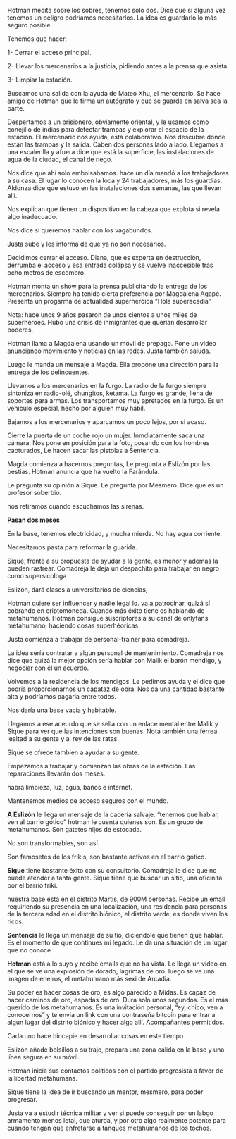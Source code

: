 Hotman medita sobre los sobres, tenemos solo dos. Dice que si alguna vez tenemos un peligro podriamos necesitarlos. La idea es guardarlo lo más seguro posible. 

Tenemos que hacer:

1-  Cerrar el acceso principal. 

2- Llevar los mercenarios a la justicia, pidiendo antes a la prensa que asista. 

3- Limpiar la estación. 

Buscamos una salida con la ayuda de Mateo Xhu, el mercenario. Se hace amigo de Hotman que le firma un autógrafo y que se guarda en salva sea la parte. 

Despertamos a un prisionero, obviamente oriental, y le usamos como conejillo de indias para detectar trampas y explorar el espacio de la estación. El mercenario nos ayuda, está colaborativo. Nos descubre donde están las trampas y la salida. Caben dos personas lado a lado. Llegamos a una escalerilla y afuera dice que está la superficie, las instalaciones de agua de la ciudad, el canal de riego. 

Nos dice que ahí solo embolsabamos. hace un día mandó a los trabajadores a su casa. El lugar lo conocen la loca y 24 trabajadores, más los guardias. Aldonza dice que estuvo en las instalaciones dos semanas, las que llevan allí. 

Nos explican que tienen un dispositivo en la cabeza que explota si revela algo inadecuado. 

Nos dice si queremos hablar con los vagabundos. 

Justa sube y les informa de que ya no son necesarios. 

Decidimos cerrar el acceso. Diana, que es experta en destrucción, derrumba el acceso y esa entrada colápsa y se vuelve inaccesible tras ocho metros de escombro. 

Hotman monta un show para la prensa publicitando la entrega de los mercenarios. Siempre ha tenido cierta preferencia por Magdalena Agapé. Presenta un progarma de actualidad superheróica “Hola superacadia”


Nota: hace unos 9 años pasaron de unos cientos a unos miles de superhéroes. Hubo una crisis de inmigrantes que querían desarrollar poderes. 

Hotman llama a Magdalena usando un móvil de prepago. Pone un video anunciando movimiento y noticias en las redes. Justa también saluda. 

Luego le manda un mensaje a Magda. Ella propone una dirección para la entrega de los delincuentes. 

Llevamos a los mercenarios en la furgo. La radio de la furgo siempre sintoniza en radio-olé, chungitos, ketama. La furgo es grande, llena de soportes para armas. Los transportamos muy apretados en la furgo. Es un vehículo especial, hecho por alguien muy hábil. 

Bajamos a los mercenarios y aparcamos un poco lejos, por si acaso. 

Cierre la puerta de un coche rojo un mujer. Inmdiatamente saca una cámara. Nos pone en posición para la foto, posando con los hombres capturados, Le hacen sacar las pistolas a Sentencia. 

Magda comienza a hacernos preguntas, Le pregunta a Eslizón por las bestias. Hotman anuncia que ha vuelto la Farándula. 

Le pregunta su opinión a Sique. Le pregunta por Mesmero. Dice que es un profesor soberbio. 

nos retiramos cuando escuchamos las sirenas. 

**Pasan dos meses**

En la base, tenemos electricidad, y mucha mierda. No hay agua corriente. 

Necesitamos pasta para reformar la guarida. 

Sique, frente a su propuesta de ayudar a la gente, es menor y ademas la pueden rastrear. Comadreja le deja un despachito para trabajar en negro como supersicologa

Eslizón, dará clases a universitarios de ciencias, 

Hotman quiere ser influencer y nadie legal lo. va a patrocinar, quizá sí cobrando en criptomoneda. Cuando más éxito tiene es hablando de metahumanos. Hotman consigue suscriptores a su canal de onlyfans metahumano, haciendo cosas superhéoricas. 

Justa comienza a trabajar de personal-trainer para comadreja. 

La idea sería contratar a algun personal de mantenimiento. Comadreja nos dice que quizá la mejor opción sería hablar con Malik el barón mendigo, y negociar con él un acuerdo. 

Volvemos a la residencia de los mendigos. Le pedimos ayuda y el dice que podría proporcionarnos un capataz de obra. Nos da una cantidad bastante alta y podríamos pagarla entre todos. 

Nos daría una base vacía y habitable. 

Llegamos a ese aceurdo que se sella con un enlace mental entre Malik y Sique para ver que las intenciones son buenas. Nota también una férrea lealtad a su gente y al rey de las ratas. 

Sique se ofrece tambien a ayudar a su gente. 

Empezamos a trabajar y comienzan las obras de la estación. Las reparaciones llevarán dos meses. 

habrá limpieza, luz, agua, baños e internet. 

Mantenemos medios de acceso seguros con el mundo. 

**A Eslizón** le llega un mensaje de la cacería salvaje. “tenemos que hablar, ven al barrio gótico” hotman le cuenta quienes son. Es un grupo de metahumanos. Son gatetes hijos de estocada. 


No son transformables, son así. 

Son famosetes de los frikis, son bastante activos en el barrio gótico. 

**Sique** tiene bastante éxito con su consultorio. Comadreja le dice que no puede atender a tanta gente. Sique tiene que buscar un sitio, una oficinita por el barrio friki. 

nuestra base está en el distrito Martis, de 900M personas. Recibe un email requiriendo su presencia en una localización, una residencia para personas de la tercera edad en el distrito biónico, el distrito verde, es donde viven los ricos. 

**Sentencia** le llega un mensaje de su tío, diciendole que tienen qjue hablar. Es el momento de que continues mi legado. Le da una situación de un lugar que no conoce

**Hotman** está a lo suyo y recibe emails que no ha vista. Le llega un video en el que se ve una explosión de dorado, lágrimas de oro. luego se ve una imagen de eneiros, el metahumano más sexi de Arcadia. 


Su poder es hacer cosas de oro, es algo parecido a Midas. Es capaz de hacer caminos de oro, espadas de oro. Dura solo unos segundos. Es el más querido de los metahumanos. Es una invitación personal, “ey, chico, ven a conocernos” y te envia un link con una contraseña bitcoin para entrar a algun lugar del distrito biónico y hacer algo allí. Acompañantes permitidos. 

Cada uno hace hincapie en desarrollar cosas en este tiempo

Eslizón añade bolsillos a su traje, prepara una zona cálida en la base y  una línea segura en su móvil. 

Hotman inicia sus contactos políticos con el partido progresista a favor de la libertad metahumana. 

Sique tiene la idea de ir buscando un mentor, mesmero, para poder progresar. 

Justa va a estudir técnica militar y ver si puede conseguir por un labgo armamento menos letal, que aturda, y por otro algo realmente potente para cuando tengan que enfretarse a tanques metahumanos de los tochos.